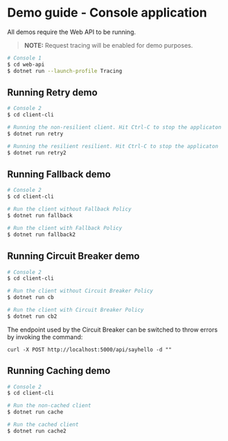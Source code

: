 # Demo guide - Console application

All demos require the Web API to be running.

> **NOTE:** Request tracing will be enabled for demo purposes.

```bash
# Console 1
$ cd web-api
$ dotnet run --launch-profile Tracing
```

## Running Retry demo

```bash
# Console 2
$ cd client-cli

# Running the non-resilient client. Hit Ctrl-C to stop the applicaton
$ dotnet run retry

# Running the resilient resilient. Hit Ctrl-C to stop the applicaton
$ dotnet run retry2
```

## Running Fallback demo

```bash
# Console 2
$ cd client-cli

# Run the client without Fallback Policy
$ dotnet run fallback

# Run the client with Fallback Policy
$ dotnet run fallback2
```

## Running Circuit Breaker demo

```bash
# Console 2 
$ cd client-cli

# Run the client without Circuit Breaker Policy
$ dotnet run cb

# Run the client with Circuit Breaker Policy
$ dotnet run cb2
```

The endpoint used by the Circuit Breaker can be switched to throw errors by invoking the command:

`curl -X POST http://localhost:5000/api/sayhello -d ""`

## Running Caching demo

```bash
# Console 2
$ cd client-cli

# Run the non-cached client
$ dotnet run cache

# Run the cached client
$ dotnet run cache2
```
